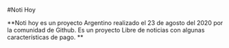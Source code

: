#Noti Hoy

**Noti hoy es un proyecto Argentino realizado el 23 de agosto del 2020 por la     comunidad de Github.
Es un proyecto Libre de noticias con algunas características de pago.
**

